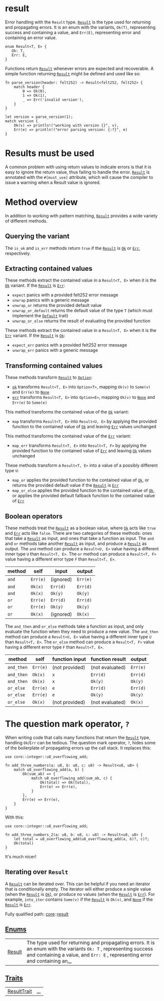 # result

Error handling with the `Result` type.
[`Result`](./core-result-Result.md) is the type used for returning and propagating
errors. It is an enum with the variants, `Ok(T)`, representing
success and containing a value, and `Err(E)`, representing error
and containing an error value.
```cairo
enum Result<T, E> {
   Ok: T,
   Err: E,
}
```

Functions return [`Result`](./core-result-Result.md) whenever errors are expected and
recoverable.
A simple function returning [`Result`](./core-result-Result.md) might be
defined and used like so:
```cairo
fn parse_version(header: felt252) -> Result<felt252, felt252> {
    match header {
        0 => Ok(0),
        1 => Ok(1),
        _ => Err('invalid version'),
    }
}

let version = parse_version(1);
match version {
    Ok(v) => println!("working with version {}", v),
    Err(e) => println!("error parsing version: {:?}", e)
}
```
# Results must be used

A common problem with using return values to indicate errors is
that it is easy to ignore the return value, thus failing to handle
the error. [`Result`](./core-result-Result.md) is annotated with the `#[must_use]` attribute,
which will cause the compiler to issue a warning when a Result
value is ignored.
# Method overview

In addition to working with pattern matching, [`Result`](./core-result-Result.md) provides a wide
variety of different methods.
## Querying the variant

The `is_ok` and `is_err` methods return `true` if the [`Result`](./core-result-Result.md)
is [`Ok`](./core-result.md#ok) or [`Err`](./core-result.md#err), respectively.
## Extracting contained values

These methods extract the contained value in a `Result<T, E>` when it
is the [`Ok`](./core-result.md#ok) variant. If the [`Result`](./core-result-Result.md) is [`Err`](./core-result.md#err):
- `expect` panics with a provided felt252 error message
- `unwrap` panics with a generic message
- `unwrap_or` returns the provided default value
- `unwrap_or_default` returns the default value of the type `T` (which must implement the
[`Default`](./core-traits-Default.md) trait)
- `unwrap_or_else` returns the result of evaluating the provided function

These methods extract the contained value in a `Result<T, E>` when it
is the [`Err`](./core-result.md#err) variant. If the [`Result`](./core-result-Result.md) is [`Ok`](./core-result.md#ok):
- `expect_err` panics with a provided felt252 error message
- `unwrap_err` panics with a generic message
## Transforming contained values

These methods transform [`Result`](./core-result-Result.md) to [`Option`](./core-option-Option.md):
- [`ok`](./core-result.md#ok) transforms `Result<T, E>` into `Option<T>`, mapping
`Ok(v)` to `Some(v)` and `Err(e)` to [`None`](./core-option.md#none)
- [`err`](./core-result.md#err) transforms `Result<T, E>` into `Option<E>`, mapping
`Ok(v)` to [`None`](./core-option.md#none) and `Err(e)` to `Some(e)`

This method transforms the contained value of the [`Ok`](./core-result.md#ok) variant:
- `map` transforms `Result<T, E>` into `Result<U, E>` by applying
the provided function to the contained value of [`Ok`](./core-result.md#ok) and leaving
[`Err`](./core-result.md#err) values unchanged

This method transforms the contained value of the [`Err`](./core-result.md#err) variant:
- `map_err` transforms `Result<T, E>` into `Result<T, F>` by
applying the provided function to the contained value of [`Err`](./core-result.md#err) and
leaving [`Ok`](./core-result.md#ok) values unchanged

These methods transform a `Result<T, E>` into a value of a possibly
different type `U`:
- `map_or` applies the provided function to the contained value of
[`Ok`](./core-result.md#ok), or returns the provided default value if the [`Result`](./core-result-Result.md) is
[`Err`](./core-result.md#err)
- `map_or_else` applies the provided function to the contained value
of [`Ok`](./core-result.md#ok), or applies the provided default fallback function to the
contained value of [`Err`](./core-result.md#err)
## Boolean operators

These methods treat the [`Result`](./core-result-Result.md) as a boolean value, where [`Ok`](./core-result.md#ok)
acts like `true` and [`Err`](./core-result.md#err) acts like `false`. There are two
categories of these methods: ones that take a [`Result`](./core-result-Result.md) as input, and
ones that take a function as input.
The `and` and `or` methods take another [`Result`](./core-result-Result.md) as input, and
produce a [`Result`](./core-result-Result.md) as output. The `and` method can produce a
`Result<U, E>` value having a different inner type `U` than
`Result<T, E>`. The `or` method can produce a `Result<T, F>`
value having a different error type `F` than `Result<T, E>`.

|method|self|input|output|
|---|---|---|---|
|`and`|`Err(e)`|(ignored)|`Err(e)`|
|`and`|`Ok(x)`|`Err(d)`|`Err(d)`|
|`and`|`Ok(x)`|`Ok(y)`|`Ok(y)`|
|`or`|`Err(e)`|`Err(d)`|`Err(d)`|
|`or`|`Err(e)`|`Ok(y)`|`Ok(y)`|
|`or`|`Ok(x)`|(ignored)|`Ok(x)`|

The `and_then` and `or_else` methods take a function as input, and
only evaluate the function when they need to produce a new value. The
`and_then` method can produce a `Result<U, E>` value having a
different inner type `U` than `Result<T, E>`. The `or_else` method
can produce a `Result<T, F>` value having a different error type `F`
than `Result<T, E>`.

|method|self|function input|function result|output|
|---|---|---|---|---|
|`and_then`|`Err(e)`|(not provided)|(not evaluated)|`Err(e)`|
|`and_then`|`Ok(x)`|`x`|`Err(d)`|`Err(d)`|
|`and_then`|`Ok(x)`|`x`|`Ok(y)`|`Ok(y)`|
|`or_else`|`Err(e)`|`e`|`Err(d)`|`Err(d)`|
|`or_else`|`Err(e)`|`e`|`Ok(y)`|`Ok(y)`|
|`or_else`|`Ok(x)`|(not provided)|(not evaluated)|`Ok(x)`|
# The question mark operator, `?`

When writing code that calls many functions that return the [`Result`](./core-result-Result.md) type,
handling `Ok`/`Err` can be tedious. The question mark operator, `?`,
hides some of the boilerplate of propagating errors up the call stack.
It replaces this:
```cairo
use core::integer::u8_overflowing_add;

fn add_three_numbers(a: u8, b: u8, c: u8) -> Result<u8, u8> {
    match u8_overflowing_add(a, b) {
        Ok(sum_ab) => {
            match u8_overflowing_add(sum_ab, c) {
                Ok(total) => Ok(total),
                Err(e) => Err(e),
            }
        },
        Err(e) => Err(e),
    }
}
```

With this:
```cairo
use core::integer::u8_overflowing_add;

fn add_three_numbers_2(a: u8, b: u8, c: u8) -> Result<u8, u8> {
    let total = u8_overflowing_add(u8_overflowing_add(a, b)?, c)?;
    Ok(total)
}
```

It's much nicer!
## Iterating over `Result`

A [`Result`](./core-result-Result.md) can be iterated over. This can be helpful if you need an
iterator that is conditionally empty. The iterator will either produce
a single value (when the [`Result`](./core-result-Result.md) is [`Ok`](./core-result.md#ok)), or produce no values
(when the [`Result`](./core-result-Result.md) is [`Err`](./core-result.md#err)). For example, `into_iter`
contains `Some(v)` if the [`Result`](./core-result-Result.md) is `Ok(v)`, and [`None`](./core-option.md#none) if the
[`Result`](./core-result-Result.md) is [`Err`](./core-result.md#err).

Fully qualified path: [core](./core.md)::[result](./core-result.md)


[Enums](./core-result-enums.md)
 ---
| | |
|:---|:---|
| [Result](./core-result-Result.md) | The type used for returning and propagating errors. It is an enum with the variants `Ok: T` , representing success and containing a value, and `Err: E` , representing error and containing an[...](./core-result-Result.md) |

[Traits](./core-result-traits.md)
 ---
| | |
|:---|:---|
| [ResultTrait](./core-result-ResultTrait.md) | [...](./core-result-ResultTrait.md) |
